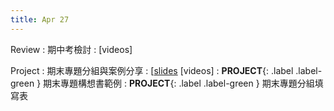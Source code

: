 ```yaml
---
title: Apr 27
---
```


Review
: 期中考檢討
  : [videos]

Project
: 期末專題分組與案例分享
  : [[slides](https://docs.google.com/presentation/d/1J-KRejhDuO9lm5GhBE681xxLrojD_7OyXYBozxPsUUE/edit?usp=sharing) [videos]
: **PROJECT**{: .label .label-green } 期末專題構想書範例
: **PROJECT**{: .label .label-green } 期末專題分組填寫表

